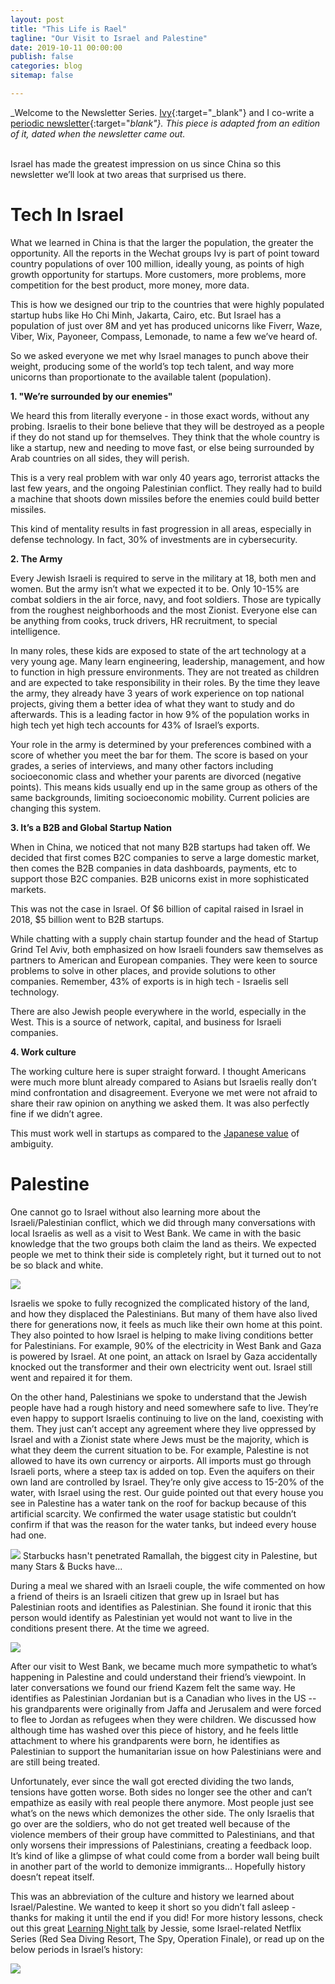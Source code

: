 ```yaml
---
layout: post
title: "This Life is Rael"
tagline: "Our Visit to Israel and Palestine"
date: 2019-10-11 00:00:00
publish: false
categories: blog
sitemap: false

---
```


_Welcome to the Newsletter Series. [Ivy](http://ivyxu.co/?utm_source=referral&&utm_medium=owenwangdotcom){:target="_blank"} and I co-write a [periodic newsletter](https://mailchi.mp/03e9ab1adc54/ivyowen){:target="_blank"}. This piece is adapted from an edition of it, dated when the newsletter came out._
<br/>
<br/>

Israel has made the greatest impression on us since China so this newsletter we’ll look at two areas that surprised us there.

# Tech In Israel

What we learned in China is that the larger the population, the greater the opportunity. All the reports in the Wechat groups Ivy is part of point toward country populations of over 100 million, ideally young, as points of high growth opportunity for startups. More customers, more problems, more competition for the best product, more money, more data.

This is how we designed our trip to the countries that were highly populated startup hubs like Ho Chi Minh, Jakarta, Cairo, etc. But Israel has a population of just over 8M and yet has produced unicorns like Fiverr, Waze, Viber, Wix, Payoneer, Compass, Lemonade, to name a few we’ve heard of.

So we asked everyone we met why Israel manages to punch above their weight, producing some of the world’s top tech talent, and way more unicorns than proportionate to the available talent (population).

__1. "We’re surrounded by our enemies"__

We heard this from literally everyone - in those exact words, without any probing. Israelis to their bone believe that they will be destroyed as a people if they do not stand up for themselves. They think that the whole country is like a startup, new and needing to move fast, or else being surrounded by Arab countries on all sides, they will perish. 

This is a very real problem with war only 40 years ago, terrorist attacks the last few years, and the ongoing Palestinian conflict. They really had to build a machine that shoots down missiles before the enemies could build better missiles.

This kind of mentality results in fast progression in all areas, especially in defense technology. In fact, 30% of investments are in cybersecurity.

__2. The Army__

Every Jewish Israeli is required to serve in the military at 18, both men and women. But the army isn’t what we expected it to be. Only 10-15% are combat soldiers in the air force, navy, and foot soldiers. Those are typically from the roughest neighborhoods and the most Zionist. Everyone else can be anything from cooks, truck drivers, HR recruitment, to special intelligence.

In many roles, these kids are exposed to state of the art technology at a very young age. Many learn engineering, leadership, management, and how to function in high pressure environments. They are not treated as children and are expected to take responsibility in their roles. By the time they leave the army, they already have 3 years of work experience on top national projects, giving them a better idea of what they want to study and do afterwards. This is a leading factor in how 9% of the population works in high tech yet high tech accounts for 43% of Israel’s exports.

Your role in the army is determined by your preferences combined with a score of whether you meet the bar for them. The score is based on your grades, a series of interviews, and many other factors including socioeconomic class and whether your parents are divorced (negative points). This means kids usually end up in the same group as others of the same backgrounds, limiting socioeconomic mobility. Current policies are changing this system.

__3. It’s a B2B and Global Startup Nation__

When in China, we noticed that not many B2B startups had taken off. We decided that first comes B2C companies to serve a large domestic market, then comes the B2B companies in data dashboards, payments, etc to support those B2C companies. B2B unicorns exist in more sophisticated markets.

This was not the case in Israel. Of $6 billion of capital raised in Israel in 2018, $5 billion went to B2B startups.

While chatting with a supply chain startup founder and the head of Startup Grind Tel Aviv, both emphasized on how Israeli founders saw themselves as partners to American and European companies. They were keen to source problems to solve in other places, and provide solutions to other companies. Remember, 43% of exports is in high tech - Israelis sell technology.

There are also Jewish people everywhere in the world, especially in the West. This is a source of network, capital, and business for Israeli companies. 

__4. Work culture__

The working culture here is super straight forward. I thought Americans were much more blunt already compared to Asians but Israelis really don’t mind confrontation and disagreement. Everyone we met were not afraid to share their raw opinion on anything we asked them. It was also perfectly fine if we didn’t agree.

This must work well in startups as compared to the [Japanese value](/blog/japan) of ambiguity.

# Palestine

One cannot go to Israel without also learning more about the Israeli/Palestinian conflict, which we did through many conversations with local Israelis as well as a visit to West Bank. We came in with the basic knowledge that the two groups both claim the land as theirs. We expected people we met to think their side is completely right, but it turned out to not be so black and white.

<img src="https://gallery.mailchimp.com/e9a2a7ba7716f6b270bbe04e5/images/075561ed-5885-48c8-af9b-58ce0d6a15ce.jpg" />

Israelis we spoke to fully recognized the complicated history of the land, and how they displaced the Palestinians. But many of them have also lived there for generations now, it feels as much like their own home at this point. They also pointed to how Israel is helping to make living conditions better for Palestinians. For example, 90% of the electricity in West Bank and Gaza is powered by Israel. At one point, an attack on Israel by Gaza accidentally knocked out the transformer and their own electricity went out. Israel still went and repaired it for them.

On the other hand, Palestinians we spoke to understand that the Jewish people have had a rough history and need somewhere safe to live. They’re even happy to support Israelis continuing to live on the land, coexisting with them. They just can’t accept any agreement where they live oppressed by Israel and with a Zionist state where Jews must be the majority, which is what they deem the current situation to be. For example, Palestine is not allowed to have its own currency or airports. All imports must go through Israeli ports, where a steep tax is added on top. Even the aquifers on their own land are controlled by Israel. They’re only give access to 15-20% of the water, with Israel using the rest. Our guide pointed out that every house you see in Palestine has a water tank on the roof for backup because of this artificial scarcity. We confirmed the water usage statistic but couldn’t confirm if that was the reason for the water tanks, but indeed every house had one.

<img src="https://gallery.mailchimp.com/e9a2a7ba7716f6b270bbe04e5/images/2066ddd5-2926-45ac-8ac2-02e5d732d863.jpg" />
Starbucks hasn't penetrated Ramallah, the biggest city in Palestine, but many Stars & Bucks have...

During a meal we shared with an Israeli couple, the wife commented on how a friend of theirs is an Israeli citizen that grew up in Israel but has Palestinian roots and identifies as Palestinian. She found it ironic that this person would identify as Palestinian yet would not want to live in the conditions present there. At the time we agreed. 

<img src="https://gallery.mailchimp.com/e9a2a7ba7716f6b270bbe04e5/images/421bbb99-fcc3-4f62-9797-77e0f3e80bf3.jpg" />

After our visit to West Bank, we became much more sympathetic to what’s happening in Palestine and could understand their friend’s viewpoint. In later conversations we found our friend Kazem felt the same way. He identifies as Palestinian Jordanian but is a Canadian who lives in the US -- his grandparents were originally from Jaffa and Jerusalem and were forced to flee to Jordan as refugees when they were children. We discussed how although time has washed over this piece of history, and he feels little attachment to where his grandparents were born, he identifies as Palestinian to support the humanitarian issue on how Palestinians were and are still being treated. 

Unfortunately, ever since the wall got erected dividing the two lands, tensions have gotten worse. Both sides no longer see the other and can’t empathize as easily with real people there anymore. Most people just see what’s on the news which demonizes the other side. The only Israelis that go over are the soldiers, who do not get treated well because of the violence members of their group have committed to Palestinians, and that only worsens their impressions of Palestinians, creating a feedback loop. It’s kind of like a glimpse of what could come from a border wall being built in another part of the world to demonize immigrants... Hopefully history doesn’t repeat itself.

This was an abbreviation of the culture and history we learned about Israel/Palestine. We wanted to keep it short so you didn’t fall asleep - thanks for making it until the end if you did! For more history lessons, check out this great [Learning Night talk](https://docs.google.com/presentation/d/1qdmFbTJSGfyblxA-hxjN8tAJhBFy3DcwE6RSCGBvO3A/edit) by Jessie, some Israel-related Netflix Series (Red Sea Diving Resort, The Spy, Operation Finale), or read up on the below periods in Israel’s history:

<img src="https://gallery.mailchimp.com/e9a2a7ba7716f6b270bbe04e5/images/d74dca4a-b599-4096-9c96-3bab5e096625.jpg" />